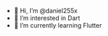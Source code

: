 - 👋 Hi, I’m @daniel255x
- 👀 I’m interested in Dart
- 🌱 I’m currently learning Flutter

<!---
daniel255x/daniel255x is a ✨ special ✨ repository because its `README.md` (this file) appears on your GitHub profile.
You can click the Preview link to take a look at your changes.
--->
